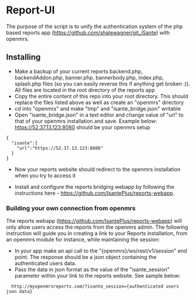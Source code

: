 # Report-UI

The purpose of the script is to unify the authentication system of the php based reports app (https://github.com/shalewagner/git_iSante) with openmrs. 


## Installing

* Make a backup of your current reports backend.php, backendAddon.php, banner.php, bannerbody.php, index.php, splash.php files (so you can easily reverse this if anything get broken :)). All files are located in the root directory of the reports app
* Copy the entire content of this repo into your root directory. This should replace the files listed above as well as create an "openmrs" directory
* cd into "openmrs" and make "tmp" and "isante_bridge.json" writable
* Open "isante_bridge.json" in a text editor and change value of "url" to that of your openmrs installation and save.  Example below: https://52.37.13.123:8080 should be your openmrs setup

```
{
  "isante":{
    "url":"https://52.37.13.123:8080"
  }
}
```
* Now your reports website should redirect to the openmrs installation when you try to access it

* Install and configure the reports bridging webapp by following the instructions here - https://github.com/IsantePlus/reports-webapp. 

### Building your own connection from openmrs

The reports webapp (https://github.com/IsantePlus/reports-webapp) will only allow users access the reports from the openmrs admin. The following instruction will guide you in creating a link to your Reports installation, from an openmrs module for instance, while maintaining the session:

* In your app make an api call to the "{openmrs}/ws/rest/v1/session" end point. The response should be a json object containing the authenticated users data.
* Pass the data in json format as the value of the "isante_session" parameter within your link to the reports website. See sample below:

```
  http://myopenmrsreports.com/?isante_session={authenticated users json data}
```
